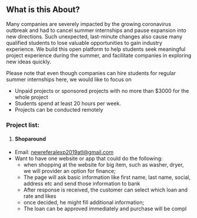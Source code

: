 ## What is this About?
Many companies are severely impacted by the growing coronavirus outbreak and had to cancel summer internships and pause expansion into new directions. Such unexpected, last-minute changes also cause many qualified students to lose valuable opportunities to gain industry experience.
We build this open platform to help students seek meaningful project experience during the summer, and facilitate companies in exploring new ideas quickly.

Please note that even though companies can hire students for regular summer internships here, we would like to focus on
* Unpaid projects or sponsored projects with no more than $3000 for the whole project
* Students spend at least 20 hours per week.
* Projects can be conducted remotely

### Project list:

1. #### Shoparound
- Email: newreferalexp2019atl@gmail.com
- Want to have one website or app that could do the following:
    - when shopping at the website for big item, such as washer, dryer, we will provider an option for finance;
    - The page will ask basic information like first name, last name, social, address etc and send those information to bank 
    - After response is received, the customer can select which loan and rate and likes
    - once decided, he might fill additional information;
    - The loan can be approved immediately and purchase will be compl

